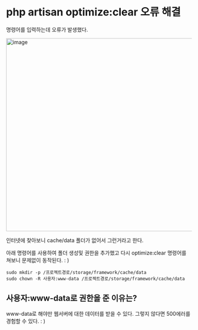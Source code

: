 # php artisan optimize:clear 오류 해결

명령어를 입력하는데 오류가 발생했다. 

<img width="523" alt="image" src="https://user-images.githubusercontent.com/14108487/176361437-b911efd5-9e07-45f7-99d1-2e51f2efd658.png">

인터넷에 찾아보니 cache/data 폴더가 없어서 그런거라고 한다.

아래 명령어를 사용하여 폴더 생성및 권한을 추가했고 다시 optimize:clear 명령어를 쳐보니 문제없이 동작된다. : ) 

```
sudo mkdir -p /프로젝트경로/storage/framework/cache/data
sudo chown -R 사용자:www-data /프로젝트경로/storage/framework/cache/data
```

## 사용자:www-data로 권한을 준 이유는?
www-data로 해야만 웹서버에 대한 데이터를 받을 수 있다. 그렇지 않다면 500에러를 경험할 수 있다. : ) 

